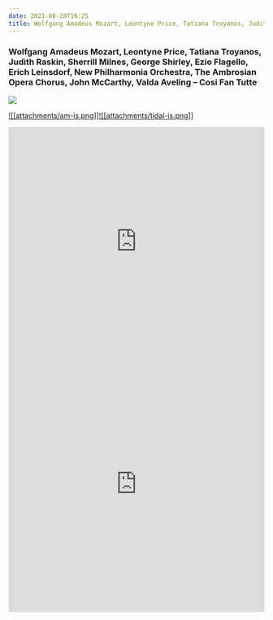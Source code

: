 ```yaml
---
date: 2021-08-28T16:25
title: Wolfgang Amadeus Mozart, Leontyne Price, Tatiana Troyanos, Judith Raskin, Sherrill Milnes, George Shirley, Ezio Flagello, Erich Leinsdorf, New Philharmonia Orchestra, The Ambrosian Opera Chorus, John McCarthy, Valda Aveling – Cosi Fan Tutte
---
```

### Wolfgang Amadeus Mozart, Leontyne Price, Tatiana Troyanos, Judith Raskin, Sherrill Milnes, George Shirley, Ezio Flagello, Erich Leinsdorf, New Philharmonia Orchestra, The Ambrosian Opera Chorus, John McCarthy, Valda Aveling – Cosi Fan Tutte
[![](https://img.discogs.com/E5c4RrLOS4C-AEBDxNBVLeM104Q=/fit-in/600x608/filters:strip_icc():format(jpeg):mode_rgb():quality(90)/discogs-images/R-2798754-1629663034-1004.jpeg.jpg)][1] 

[1]: https://www.discogs.com/release/2798754
[2]: https://music.apple.com/us/album/352709800
[3]: https://listen.tidal.com/album/65731225

[![[attachments/am-is.png]]][2][![[attachments/tidal-is.png]]][3]

<iframe allow="autoplay *; encrypted-media *; fullscreen *" frameborder="0" height="450" style="width:100%;max-width:660px;overflow:hidden;background:transparent;" sandbox="allow-forms allow-popups allow-same-origin allow-scripts allow-storage-access-by-user-activation allow-top-navigation-by-user-activation" src="https://embed.music.apple.com/us/album/turn-blue/352709800"></iframe>
<div style="position: relative; padding-bottom: 100%; height: 0; overflow: hidden; max-width: 100%;"><iframe src="https://embed.tidal.com/albums/65731225?layout=gridify" frameborder= "0" allowfullscreen style="position: absolute; top: 0; left: 0; width: 100%; height: 1px; min-height: 100%; margin: 0 auto;"></iframe></div>